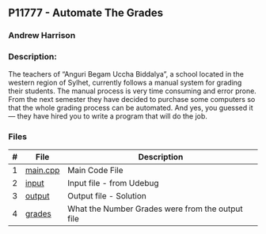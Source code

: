 ## P11777 - Automate The Grades
### Andrew Harrison
### Description:

The teachers of “Anguri Begam Uccha Biddalya”, a school located in the western region of Sylhet, 
currently follows a manual system for grading their students. The manual process is very time consuming
and error prone. From the next semester they have decided to purchase some computers so that the
whole grading process can be automated. And yes, you guessed it — they have hired you to write a
program that will do the job.

### Files

|   #   | File                       | Description                                                |
| :---: | -------------------------- | ---------------------------------------------------------- |
|   1   | [main.cpp](./Main.cpp)     | Main Code File                                             |
|   2   | [input](./input.txt)       | Input file - from Udebug                                   |
|   3   | [output](./output.txt)     | Output file - Solution                                     |
|   4   | [grades](./grades.txt)     | What the Number Grades were from the output file           |
